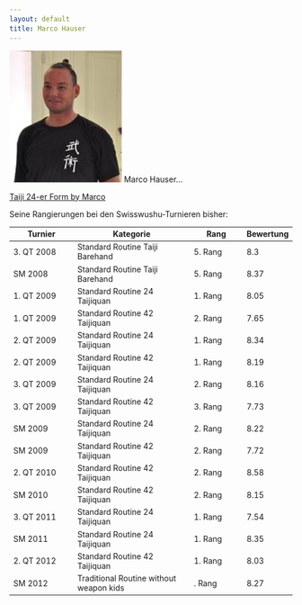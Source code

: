 ```yaml
---
layout: default
title: Marco Hauser
---
```


<img class="ifloat-left" src="/images/marco-hauser.jpg" alt="Marco Hauser" width="200px">
Marco Hauser...

[Taiji 24-er Form by Marco](https://www.flickr.com/photos/117851037@N03/13424795985/)

Seine Rangierungen bei den Swisswushu-Turnieren bisher:
<table> 
	<thead> 
		<tr> 
			<th width="100">Turnier</th> 
			<th>Kategorie</th> 
			<th width="80">Rang</th> 
			<th width="50">Bewertung</th> 
		</tr> 
	</thead> 
	<tbody> 
		<tr> 
			<td>3. QT 2008</td> 
			<td>Standard Routine Taiji Barehand</td> 
			<td>5. Rang</td> 
			<td>8.3</td> 
		</tr> 
		<tr> 
			<td>SM 2008</td> 
			<td>Standard Routine Taiji Barehand</td> 
			<td>5. Rang</td> 
			<td>8.37</td> 
		</tr> 
		<tr> 
			<td>1. QT 2009</td> 
			<td>Standard Routine 24 Taijiquan</td> 
			<td>1. Rang</td> 
			<td>8.05</td> 
		</tr> 
		<tr> 
			<td>1. QT 2009</td> 
			<td>Standard Routine 42 Taijiquan</td> 
			<td>2. Rang</td> 
			<td>7.65</td> 
		</tr> 
		<tr> 
			<td>2. QT 2009</td> 
			<td>Standard Routine 24 Taijiquan</td> 
			<td>1. Rang</td> 
			<td>8.34</td> 
		</tr> 
		<tr> 
			<td>2. QT 2009</td> 
			<td>Standard Routine 42 Taijiquan</td> 
			<td>1. Rang</td> 
			<td>8.19</td> 
		</tr> 
		<tr> 
			<td>3. QT 2009</td> 
			<td>Standard Routine 24 Taijiquan</td> 
			<td>2. Rang</td> 
			<td>8.16</td> 
		</tr> 
		<tr> 
			<td>3. QT 2009</td> 
			<td>Standard Routine 42 Taijiquan</td> 
			<td>3. Rang</td> 
			<td>7.73</td> 
		</tr> 
		<tr> 
			<td>SM 2009</td> 
			<td>Standard Routine 24 Taijiquan</td> 
			<td>2. Rang</td> 
			<td>8.22</td> 
		</tr> 
		<tr> 
			<td>SM 2009</td> 
			<td>Standard Routine 42 Taijiquan</td> 
			<td>2. Rang</td> 
			<td>7.72</td> 
		</tr> 
		<tr> 
			<td>2. QT 2010</td> 
			<td>Standard Routine 42 Taijiquan</td> 
			<td>2. Rang</td> 
			<td>8.58</td> 
		</tr> 
		<tr> 
			<td>SM 2010</td> 
			<td>Standard Routine 42 Taijiquan</td> 
			<td>2. Rang</td> 
			<td>8.15</td> 
		</tr> 
		<tr> 
			<td>3. QT 2011</td> 
			<td>Standard Routine 24 Taijiquan</td> 
			<td>1. Rang</td> 
			<td>7.54</td> 
		</tr> 
		<tr> 
			<td>SM 2011</td> 
			<td>Standard Routine 24 Taijiquan</td> 
			<td>1. Rang</td> 
			<td>8.35</td> 
		</tr> 
		<tr> 
			<td>2. QT 2012</td> 
			<td>Standard Routine 42 Taijiquan</td> 
			<td>1. Rang</td> 
			<td>8.03</td> 
		</tr> 
		<tr> 
			<td>SM 2012</td> 
			<td>Traditional Routine without weapon kids</td> 
			<td>. Rang</td> 
			<td>8.27</td> 
		</tr> 
	</tbody>
</table>
